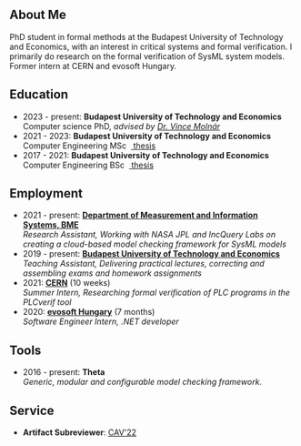 ## <i class="fas fa-user fa-fw"></i> About Me

PhD student in formal methods at the Budapest University of Technology and Economics, with an interest in critical systems and formal verification. I primarily do research on the formal verification of SysML system models. Former intern at CERN and evosoft Hungary.

## <i class="fas fa-graduation-cap fa-fw"></i> Education
- 2023 - present: **Budapest University of Technology and Economics**  
  Computer science PhD, _advised by [Dr. Vince Molnár](http://mit.bme.hu/~molnarv/)_
- 2021 - 2023: **Budapest University of Technology and Economics**  
  Computer Engineering MSc &nbsp;[<i class="fas fa-file-alt"></i>&nbsp;thesis](publications/mondokmMsc2022.pdf)
- 2017 - 2021: **Budapest University of Technology and Economics**  
  Computer Engineering BSc &nbsp;[<i class="fas fa-file-alt"></i>&nbsp;thesis](publications/mondokmBsc2020.pdf)

## <i class="fas fa-briefcase fa-fw"></i> Employment

- 2021 - present: **[Department of Measurement and Information Systems, BME](http://www.mit.bme.hu/eng/)**  
  _Research Assistant, Working with NASA JPL and IncQuery Labs on creating a cloud-based model checking framework for SysML models_ [<i class="fas fa-file-alt"></i>](https://dl.acm.org/doi/10.1145/3417990.3421407)
- 2019 - present: **[Budapest University of Technology and Economics](https://www.bme.hu/?language=en)**  
  _Teaching Assistant, Delivering practical lectures, correcting and assembling exams and homework assignments_
- 2021: **[CERN](https://home.web.cern.ch)** (10 weeks)  
  _Summer Intern, Researching formal verification of PLC programs in the PLCverif tool_ [<i class="fab fa-github"></i>](https://gitlab.com/plcverif-oss) [<i class="fas fa-file-alt"></i>](http://cds.cern.ch/record/2780057)
- 2020: **[evosoft Hungary](https://www.evosoft.hu)** (7 months)  
  _Software Engineer Intern, .NET developer_

<!-- ## <i class="fas fa-handshake fa-fw"></i> Volunteering -->

## <i class="fas fa-desktop fa-fw"></i> Tools

- 2016 - present: **Theta** [<i class="fab fa-github"></i>](https://github.com/ftsrg/theta)  
  _Generic, modular and configurable model checking framework._

<!-- ## <i class="fas fa-file-alt fa-fw"></i> Selected Publications -->

## <i class="fas fa-university fa-fw"></i> Service
- **Artifact Subreviewer**: [CAV'22](http://i-cav.org/2022/)
